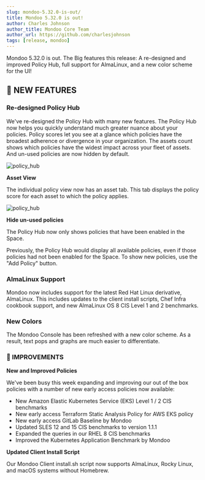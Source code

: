 ```yaml
---
slug: mondoo-5.32.0-is-out/
title: Mondoo 5.32.0 is out!
author: Charles Johnson
author_title: Mondoo Core Team
author_url: https://github.com/charlesjohnson
tags: [release, mondoo]
---
```


Mondoo 5.32.0 is out. The Big features this release: A re-designed and improved Policy Hub, full support for AlmaLinux, and a new color scheme for the UI!

## 🎉 NEW FEATURES

### **Re-designed Policy Hub**

We've re-designed the Policy Hub with many new features. The Policy Hub now helps you quickly understand much greater nuance about your policies. Policy scores let you see at a glance which policies have the broadest adherence or divergence in your organization. The assets count shows which policies have the widest impact across your fleet of assets. And un-used policies are now hidden by default.

![policy_hub](/img/releases/2022-03-30-mondoo-5.32.0-is-out/policy_hub.png)

**Asset View**

The individual policy view now has an asset tab. This tab displays the policy score for each asset to which the policy applies.

![policy_hub](/img/releases/2022-03-30-mondoo-5.32.0-is-out/individual_policy.png)

**Hide un-used policies**

The Policy Hub now only shows policies that have been enabled in the Space.

Previously, the Policy Hub would display all available policies, even if those policies had not been enabled for the Space. To show new policies, use the "Add Policy" button.

### **AlmaLinux Support**

Mondoo now includes support for the latest Red Hat Linux derivative, AlmaLinux. This includes updates to the client install scripts, Chef Infra cookbook support, and new AlmaLinux OS 8 CIS Level 1 and 2 benchmarks.

### **New Colors**

The Mondoo Console has been refreshed with a new color scheme. As a result, text pops and graphs are much easier to differentiate.

### 🧹 IMPROVEMENTS

**New and Improved Policies**

We've been busy this week expanding and improving our out of the box policies with a number of new early access policies now available:

- New Amazon Elastic Kubernetes Service (EKS) Level 1 / 2 CIS benchmarks
- New early access Terraform Static Analysis Policy for AWS EKS policy
- New early access GitLab Baseline by Mondoo
- Updated SLES 12 and 15 CIS benchmarks to version 1.1.1
- Expanded the queries in our RHEL 8 CIS benchmarks
- Improved the Kubernetes Application Benchmark by Mondoo

**Updated Client Install Script**

Our Mondoo Client install.sh script now supports AlmaLinux, Rocky Linux, and macOS systems without Homebrew.
